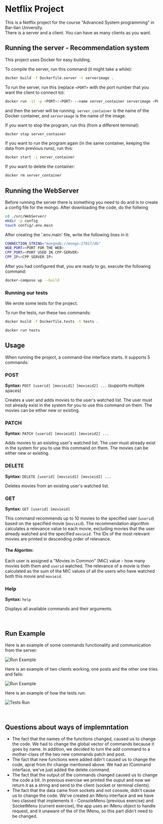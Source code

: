 # Netflix Project
This is a Netflix project for the course "Advanced System programming" in Bar-Ilan University.
<br>
There is a server and a client. You can have as many clients as you want.

## Running the server - Recommendation system
This project uses Docker for easy building.

To compile the server, run this command (it might take a while):
```bash
docker build -f Dockerfile.server -t serverimage .
```
To run the server, run this (replace `<PORT>` with the port number that you want the client to connect to):
```bash
docker run -it -p <PORT>:<PORT> --name server_container serverimage <PORT>
```
and then the server will be running.
`server_container` is the name of the Docker container, and `serverimage` is the name of the image.

If you want to stop the program, run this (from a different terminal):
```bash
docker stop server_container
```

If you want to run the program again (in the same container, keeping the data from previous runs), run this:
```bash
docker start -i server_container
```

If you want to delete the container:
```bash
docker rm server_container
```

## Running the WebServer
Before running the server there is something you need to do and is to create a config file for the mongo.
After downloading the code, do the follwing
```bash
cd ./src/WebServer/
mkdir -p config
touch config/.env.main
```
After creating the '.env.main' file, write the following lines in it:
 ```bash
CONNECTION_STRING="mongodb://mongo:27017/db"
WEB_PORT=<PORT FOR THE WEB>
CPP_PORT=<PORT USED IN CPP-SERVER>
CPP_IP=<CPP SERVER IP>
```
After you had configured that, you are ready to go, execute the following command:
```bash
docker-compose up --build
```

### Running our tests
We wrote some tests for the project.

To run the tests, run these two commands:
```bash
docker build -f Dockerfile.tests -t tests .
```
```bash
docker run tests
```

## Usage
When running the project, a command-line interface starts. It supports 5 commands:
### POST
**Syntax:** `POST [userid] [movieid1] [movieid2] ...` (supports multiple spaces)

Creates a user and adds movies to the user's watched list. The user must not already exist in the system for you to use this command on them. The movies can be either new or existing.

### PATCH
**Syntax:** `PATCH [userid] [movieid1] [movieid2] ...`

Adds movies to an existing user's watched list. The user must already exist in the system for you to use this command on them. The movies can be either new or existing.

### DELETE
**Syntax:** `DELETE [userid] [movieid1] [movieid2] ...`

Deletes movies from an existing user's watched list.

### GET
**Syntax:** `GET [userid] [movieid]`

This command recommends up to 10 movies to the specified user (`userid`) based on the specified movie (`movieid`). The recommendation algorithm calculates a relevance value to each movie, excluding movies that the user already watched and the specified `movieid`. The IDs of the most relevant movies are printed in descending order of relevance.
#### The Algoritm:
Each user is assigned a "Movies in Common" (MiC) value - how many movies both them and `userid` watched. The relevance of a movie is then calculated as the sum of the MiC values of all the users who have watched both this movie and `movieid`.

### Help
**Syntax:** `help`

Displays all available commands and their arguments.

<br>

## Run Example
Here is an example of some commands functionality and communication from the server:<br>

![Run Example](OneClientRun.png)

Here is an example of two clients working, one posts and the other one tries and fails:<br>

![Run Example](TwoClientsRun.png)

Here is an example of how the tests run:<br>

![Tests Run](TestsRun.png)

<br>

## Questions about ways of implemntation
* The fact that the names of the functions changed, caused us to change the code. We had to change the global vector of commands because it goes by name. In addition, we decided to turn the add command to a mother-class of the two new commands patch and post.
* The fact that new functions were added ddin't caused us to change the code, aprat from thr change mentioned above. We had an ICommand interface, we've just added the delete command.
* The fact that the output of the commands changed caused us to change the code a bit. In previous exercise we printed the ouput and now we return it as a string and send to the client (socket or terminal clients).
* The fact that the data came from sockets and not console, didn't cause us to change the code. We've created an IMenu interface and we have two classed that implements it - ConsoleMenu (previous exercise) and SocketMenu (current exercise), the app uses an IMenu object to handle request, and it unaware of the of the IMenu, so this part didn't need to be changed.
